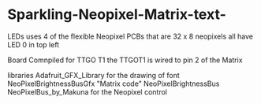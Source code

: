 # Sparkling-Neopixel-Matrix-text-

LEDs
uses 4 of the flexible Neopixel PCBs that are  32 x 8 neopixels
all have LED 0 in top left

Board
Comnpiled for TTGO T1 
the TTGOT1 is wired to pin 2 of the Matrix

libraries
Adafruit_GFX_Library       for the drawing of font
NeoPixelBrightnessBusGfx   "Matrix code"
NeoPixelBrightnessBus
NeoPixelBus_by_Makuna      for the Neopixel control